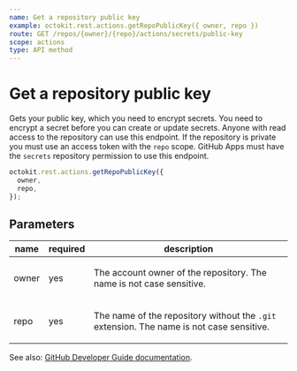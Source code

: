 ```yaml
---
name: Get a repository public key
example: octokit.rest.actions.getRepoPublicKey({ owner, repo })
route: GET /repos/{owner}/{repo}/actions/secrets/public-key
scope: actions
type: API method
---
```


# Get a repository public key

Gets your public key, which you need to encrypt secrets. You need to encrypt a secret before you can create or update secrets. Anyone with read access to the repository can use this endpoint. If the repository is private you must use an access token with the `repo` scope. GitHub Apps must have the `secrets` repository permission to use this endpoint.

```js
octokit.rest.actions.getRepoPublicKey({
  owner,
  repo,
});
```

## Parameters

<table>
  <thead>
    <tr>
      <th>name</th>
      <th>required</th>
      <th>description</th>
    </tr>
  </thead>
  <tbody>
    <tr><td>owner</td><td>yes</td><td>

The account owner of the repository. The name is not case sensitive.

</td></tr>
<tr><td>repo</td><td>yes</td><td>

The name of the repository without the `.git` extension. The name is not case sensitive.

</td></tr>
  </tbody>
</table>

See also: [GitHub Developer Guide documentation](https://docs.github.com/rest/reference/actions#get-a-repository-public-key).
